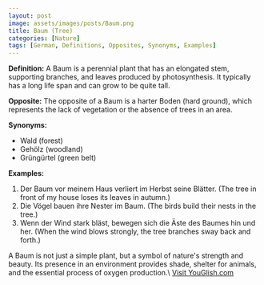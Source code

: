```yaml
---
layout: post
image: assets/images/posts/Baum.png
title: Baum (Tree)
categories: [Nature]
tags: [German, Definitions, Opposites, Synonyms, Examples]
---
```


**Definition:**
A Baum is a perennial plant that has an elongated stem, supporting branches, and leaves produced by photosynthesis. It typically has a long life span and can grow to be quite tall.

**Opposite:**
The opposite of a Baum is a harter Boden (hard ground), which represents the lack of vegetation or the absence of trees in an area.

**Synonyms:**
- Wald (forest)
- Gehölz (woodland)
- Grüngürtel (green belt)

**Examples:**
1. Der Baum vor meinem Haus verliert im Herbst seine Blätter. (The tree in front of my house loses its leaves in autumn.)
2. Die Vögel bauen ihre Nester im Baum. (The birds build their nests in the tree.)
3. Wenn der Wind stark bläst, bewegen sich die Äste des Baumes hin und her. (When the wind blows strongly, the tree branches sway back and forth.)

A Baum is not just a simple plant, but a symbol of nature's strength and beauty. Its presence in an environment provides shade, shelter for animals, and the essential process of oxygen production.\ <a id="yg-widget-0" class="youglish-widget" data-query="Baum" data-lang="german" data-components="8412" data-auto-start="0" data-bkg-color="theme_light" data-title="How%20to%20pronounce%20Baum%20in%20German"  rel="nofollow" href="https://youglish.com">Visit YouGlish.com</a><script async src="https://youglish.com/public/emb/widget.js" charset="utf-8"></script>